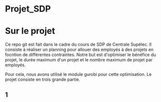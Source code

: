 # Projet_SDP

# Sur le projet

Ce repo git est fait dans le cadre du cours de SDP de Centrale Supélec. Il consiste à réaliser un planning pour allouer des employés à des projets en focntion de différentes contraintes. Notre but est d'optimiser le bénéfice du projet, le durée maximum d'un projet et le nombre maximum de projet par employés.

Pour cela, nous avons utilisé le module gurobi pour cette optimisation. Le projet consiste en trois grande partie.

## 1